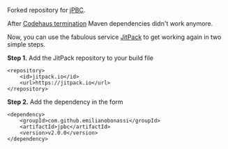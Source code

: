 Forked repository for [jPBC](http://gas.dia.unisa.it/projects/jpbc/).

After [Codehaus termination](http://www.codehaus.org) Maven dependencies didn't work anymore.

Now, you can use the fabulous service [JitPack](https://www.jitpack.io/#emilianobonassi/jpbc/v2.0.0) to get working again in two simple steps.

**Step 1.** Add the JitPack repository to your build file
```	
<repository>
	<id>jitpack.io</id>
	<url>https://jitpack.io</url>
</repository>
```

**Step 2.** Add the dependency in the form
```
<dependency>
	<groupId>com.github.emilianobonassi</groupId>
	<artifactId>jpbc</artifactId>
	<version>v2.0.0</version>
</dependency> 
```
